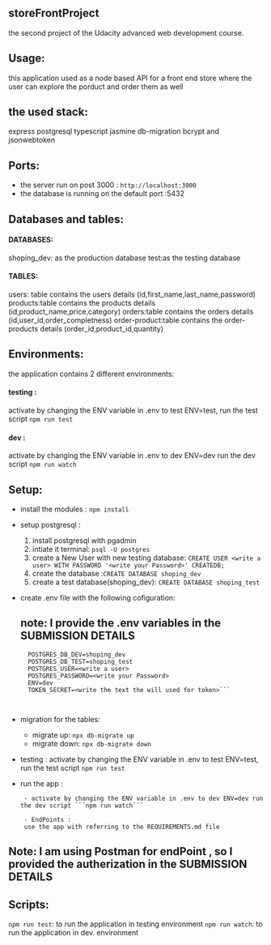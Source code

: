 ## storeFrontProject
the second project of the Udacity advanced web development course.



## Usage:
this application used as a node based API for a front end store where the user can explore the porduct and order them as well



## the used stack:
express
postgresql
typescript
jasmine
db-migration
bcrypt and jsonwebtoken



## Ports:
- the server run on post 3000 : ```http://localhost:3000```
 - the database is running on the default port :5432



## Databases and tables:
#### DATABASES:
shoping_dev: as the production database
test:as the testing database
#### TABLES:
users: table contains the users details (id,first_name,last_name,password)
products:table contains the products details (id,product_name,price,category)
orders:table contains the orders details (id,user_id,order_completness)
order-product:table contains the order-products details (order_id,product_id,quantity)

## Environments:
  the application contains 2 different environments:

  #### testing :
   activate by changing the ENV variable in .env to test ENV=test, run the test script ```npm run test```

  #### dev :
   activate by changing the ENV variable in .env to dev ENV=dev run the dev script ```npm run watch```

## Setup:
  - install the modules : ```npm install```
  - setup postgresql :
     1. install postgresql with pgadmin
     2. intiate it terminal: ```psql -U postgres```
     3. create a New User with new testing database: ```CREATE USER <write a user> WITH PASSWORD '<write your Password>' CREATEDB;``` 
     4. create the database :```CREATE DATABASE shoping_dev``` 
     5. create a test database(shoping_dev):  ```CREATE DATABASE shoping_test```
  - create .env file with the following cofiguration:
    ## note:   I provide the .env variables in the SUBMISSION DETAILS

      ```POSTGRES_HOST=localhost
        POSTGRES_DB_DEV=shoping_dev
        POSTGRES_DB_TEST=shoping_test
        POSTGRES_USER=<write a user>
        POSTGRES_PASSWORD=<write your Password>
        ENV=dev
        TOKEN_SECRET=<write the text the will used for token>```



  - migration for the tables:
    - migrate up: ```npx db-migrate up```
    - migrate down: ```npx db-migrate down``` 

  - testing :
         activate by changing the ENV variable in .env to test ENV=test, run the test script ```npm run test```
  - run the app : 

         - activate by changing the ENV variable in .env to dev ENV=dev run the dev script ```npm run watch```

         - EndPoints :
         use the app with referring to the REQUIREMENTS.md file

  ## Note: I am using Postman for endPoint , so I provided the autherization in the SUBMISSION DETAILS

   
      
      
## Scripts:
  ```npm run test```: to run the application in testing environment 
  ```npm run watch```: to run the application in dev. environment

